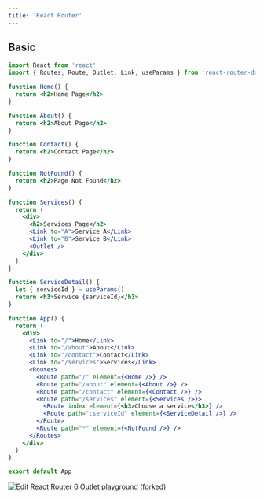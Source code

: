 ```yaml
---
title: 'React Router'
---
```


## Basic

```jsx
import React from 'react'
import { Routes, Route, Outlet, Link, useParams } from 'react-router-dom'

function Home() {
  return <h2>Home Page</h2>
}

function About() {
  return <h2>About Page</h2>
}

function Contact() {
  return <h2>Contact Page</h2>
}

function NotFound() {
  return <h2>Page Not Found</h2>
}

function Services() {
  return (
    <div>
      <h2>Services Page</h2>
      <Link to="A">Service A</Link>
      <Link to="B">Service B</Link>
      <Outlet />
    </div>
  )
}

function ServiceDetail() {
  let { serviceId } = useParams()
  return <h3>Service {serviceId}</h3>
}

function App() {
  return (
    <div>
      <Link to="/">Home</Link>
      <Link to="/about">About</Link>
      <Link to="/contact">Contact</Link>
      <Link to="/services">Services</Link>
      <Routes>
        <Route path="/" element={<Home />} />
        <Route path="/about" element={<About />} />
        <Route path="/contact" element={<Contact />} />
        <Route path="/services" element={<Services />}>
          <Route index element={<h3>Choose a service</h3>} />
          <Route path=":serviceId" element={<ServiceDetail />} />
        </Route>
        <Route path="*" element={<NotFound />} />
      </Routes>
    </div>
  )
}

export default App
```

[![Edit React Router 6 Outlet playground (forked)](https://codesandbox.io/static/img/play-codesandbox.svg)](https://codesandbox.io/s/react-router-6-outlet-playground-forked-5f6kqk?fontsize=14&hidenavigation=1&module=%2Fsrc%2FApp.js&theme=dark)
